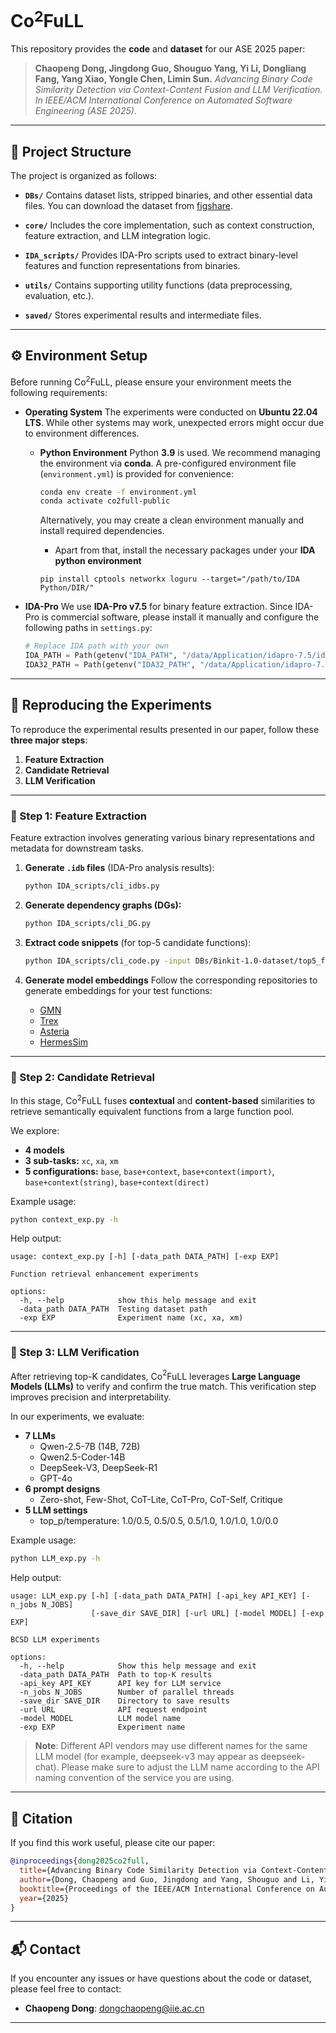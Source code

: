 # Co$^2$FuLL
This repository provides the **code** and **dataset** for our ASE 2025 paper:

> **Chaopeng Dong, Jingdong Guo, Shouguo Yang, Yi Li, Dongliang Fang, Yang Xiao, Yongle Chen, Limin Sun.**
> *Advancing Binary Code Similarity Detection via Context-Content Fusion and LLM Verification.*
> *In IEEE/ACM International Conference on Automated Software Engineering (ASE 2025).*

---

## 📁 Project Structure

The project is organized as follows:

* **`DBs/`**
  Contains dataset lists, stripped binaries, and other essential data files.
  You can download the dataset from [figshare](https://figshare.com/account/articles/30426451).

* **`core/`**
  Includes the core implementation, such as context construction, feature extraction, and LLM integration logic.

* **`IDA_scripts/`**
  Provides IDA-Pro scripts used to extract binary-level features and function representations from binaries.

* **`utils/`**
  Contains supporting utility functions (data preprocessing, evaluation, etc.).

* **`saved/`**
  Stores experimental results and intermediate files.

---

## ⚙️ Environment Setup

Before running Co$^2$FuLL, please ensure your environment meets the following requirements:

* **Operating System**
  The experiments were conducted on **Ubuntu 22.04 LTS**.
  While other systems may work, unexpected errors might occur due to environment differences.

  * **Python Environment**
    Python **3.9** is used. We recommend managing the environment via **conda**.
    A pre-configured environment file (`environment.yml`) is provided for convenience:

    ```bash
    conda env create -f environment.yml
    conda activate co2full-public
    ```

    Alternatively, you may create a clean environment manually and install required dependencies.
      - Apart from that, install the necessary packages under your **IDA python environment**
      ```shell
    pip install cptools networkx loguru --target="/path/to/IDA Python/DIR/"
    ```
* **IDA-Pro**
  We use **IDA-Pro v7.5** for binary feature extraction.
  Since IDA-Pro is commercial software, please install it manually and configure the following paths in `settings.py`:

  ```python
  # Replace IDA path with your own
  IDA_PATH = Path(getenv("IDA_PATH", "/data/Application/idapro-7.5/idat64"))
  IDA32_PATH = Path(getenv("IDA32_PATH", "/data/Application/idapro-7.5/idat"))
  ```

---

## 🔁 Reproducing the Experiments

To reproduce the experimental results presented in our paper, follow these **three major steps**:

1. **Feature Extraction**
2. **Candidate Retrieval**
3. **LLM Verification**

---

### 🧩 Step 1: Feature Extraction

Feature extraction involves generating various binary representations and metadata for downstream tasks.

1. **Generate `.idb` files** (IDA-Pro analysis results):

   ```bash
   python IDA_scripts/cli_idbs.py
   ```

2. **Generate dependency graphs (DGs):**

   ```bash
   python IDA_scripts/cli_DG.py
   ```

3. **Extract code snippets** (for top-5 candidate functions):

   ```bash
   python IDA_scripts/cli_code.py -input DBs/Binkit-1.0-dataset/top5_for_llm-idb_path2func_eas.json
   ```

4. **Generate model embeddings**
   Follow the corresponding repositories to generate embeddings for your test functions:

   * [GMN](https://github.com/google-deepmind/deepmind-research/blob/master/graph_matching_networks/graph_matching_networks.ipynb)
   * [Trex](https://github.com/CUMLSec/trex)
   * [Asteria](https://github.com/Asteria-BCSD/Asteria)
   * [HermesSim](https://github.com/NSSL-SJTU/HermesSim)

---

### 🧭 Step 2: Candidate Retrieval

In this stage, Co$^2$FuLL fuses **contextual** and **content-based** similarities to retrieve semantically equivalent functions from a large function pool.

We explore:

* **4 models**
* **3 sub-tasks:** `xc`, `xa`, `xm`
* **5 configurations:**
  `base`, `base+context`, `base+context(import)`, `base+context(string)`, `base+context(direct)`

Example usage:

```bash
python context_exp.py -h
```

Help output:

```
usage: context_exp.py [-h] [-data_path DATA_PATH] [-exp EXP]

Function retrieval enhancement experiments

options:
  -h, --help            show this help message and exit
  -data_path DATA_PATH  Testing dataset path
  -exp EXP              Experiment name (xc, xa, xm)
```

---

### 🤖 Step 3: LLM Verification

After retrieving top-K candidates, Co$^2$FuLL leverages **Large Language Models (LLMs)** to verify and confirm the true match.
This verification step improves precision and interpretability.

In our experiments, we evaluate:

* **7 LLMs**
  * Qwen-2.5-7B (14B, 72B)
  * Qwen2.5-Coder-14B
  * DeepSeek-V3, DeepSeek-R1
  * GPT-4o
* **6 prompt designs**
  * Zero-shot, Few-Shot, CoT-Lite, CoT-Pro, CoT-Self, Critique
* **5 LLM settings**
  * top_p/temperature: 1.0/0.5, 0.5/0.5, 0.5/1.0, 1.0/1.0, 1.0/0.0

Example usage:

```bash
python LLM_exp.py -h
```

Help output:

```
usage: LLM_exp.py [-h] [-data_path DATA_PATH] [-api_key API_KEY] [-n_jobs N_JOBS]
                  [-save_dir SAVE_DIR] [-url URL] [-model MODEL] [-exp EXP]

BCSD LLM experiments

options:
  -h, --help            Show this help message and exit
  -data_path DATA_PATH  Path to top-K results
  -api_key API_KEY      API key for LLM service
  -n_jobs N_JOBS        Number of parallel threads
  -save_dir SAVE_DIR    Directory to save results
  -url URL              API request endpoint
  -model MODEL          LLM model name
  -exp EXP              Experiment name
```
> **Note**:
Different API vendors may use different names for the same LLM model (for example, deepseek-v3 may appear as deepseek-chat).
Please make sure to adjust the LLM name according to the API naming convention of the service you are using.
---

## 📜 Citation

If you find this work useful, please cite our paper:

```bibtex
@inproceedings{dong2025co2full,
  title={Advancing Binary Code Similarity Detection via Context-Content Fusion and LLM Verification},
  author={Dong, Chaopeng and Guo, Jingdong and Yang, Shouguo and Li, Yi and Fang, Dongliang and Xiao, Yang and Chen, Yongle and Sun, Limin},
  booktitle={Proceedings of the IEEE/ACM International Conference on Automated Software Engineering (ASE)},
  year={2025}
}
```

---

## 📬 Contact

If you encounter any issues or have questions about the code or dataset, please feel free to contact:

* **Chaopeng Dong**: dongchaopeng@iie.ac.cn

---

